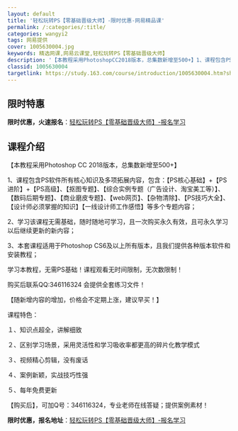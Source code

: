 ```yaml
---
layout: default
title: '轻松玩转PS【零基础晋级大师】-限时优惠-网易精品课'
permalink: /:categories/:title/
categories: wangyi2
tags: 网易提供
cover: 1005630004.jpg
keywords: 精选网课,网易云课堂,轻松玩转PS【零基础晋级大师】
description: '【本教程采用PhotoshopCC2018版本，总集数新增至500+】1、课程包含PS软件所有核心知识及多项拓展内容，包'
classid: 1005630004
targetlink: https://study.163.com/course/introduction/1005630004.htm?share=1&shareId=1025206652&utm_campaign=share&utm_medium=iphoneShare&utm_source=&utm_u=1025206652
---
```


## 限时特惠

**限时优惠，火速报名**：[轻松玩转PS【零基础晋级大师】-报名学习](https://study.163.com/course/introduction/1005630004.htm?share=1&shareId=1025206652&utm_campaign=share&utm_medium=iphoneShare&utm_source=&utm_u=1025206652)

## 课程介绍

【本教程采用Photoshop CC 2018版本，总集数新增至500+】

1、课程包含PS软件所有核心知识及多项拓展内容，包含：【PS核心基础】+【PS进阶】+【PS高级】、【抠图专题】、【综合实例专题（广告设计、淘宝美工等）】、【数码后期专题】、【商业磨皮专题】、【web网页】、【杂物清除】、【PS技巧大全】、【设计师必须掌握的知识】【一线设计师工作感悟】等多个专题内容；



2、学习该课程无需基础，随时随地可学习，且一次购买永久有效，且可永久学习以后继续更新的新内容；



3、本套课程适用于Photoshop CS6及以上所有版本，且我们提供各种版本软件和安装教程；

  学习本教程，无需PS基础！课程观看无时间限制，无次数限制！ 

  购买后联系QQ:346116324 会提供全套练习文件！

【随新增内容的增加，价格会不定期上涨，建议早买！】

课程特色：

１、知识点超全，讲解细致

２、区别学习场景，采用灵活性和学习吸收率都更高的碎片化教学模式

３、视频精心剪辑，没有废话

４、案例新颖，实战技巧性强

５、每年免费更新

【购买后】，可加Q号：346116324，专业老师在线答疑；提供案例素材！

**限时优惠，报名地址**：[轻松玩转PS【零基础晋级大师】-报名学习](https://study.163.com/course/introduction/1005630004.htm?share=1&shareId=1025206652&utm_campaign=share&utm_medium=iphoneShare&utm_source=&utm_u=1025206652)


